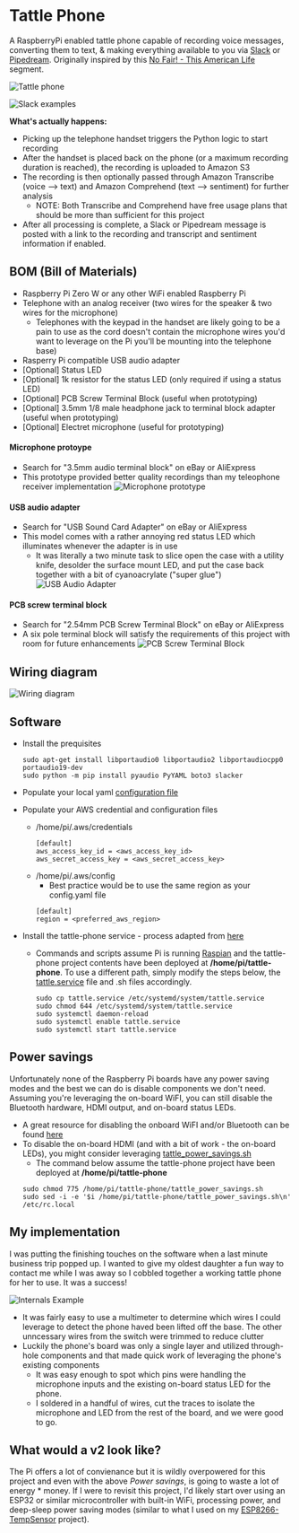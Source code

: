 # Tattle Phone
A RaspberryPi enabled tattle phone capable of recording voice messages, converting them to text, & making everything available to you via [Slack](https://slack.com) or [Pipedream](https://pipedream.com). Originally inspired by this [No Fair! - This American Life](https://www.thisamericanlife.org/672/no-fair/prologue-2) segment.

![Tattle phone](/assets/Tattle_Phone_Hero.png?raw=true)

![Slack examples](/assets/Tattle_Phone_Slack_Examples.png?raw=true)

**What's actually happens:**
- Picking up the telephone handset triggers the Python logic to start recording
- After the handset is placed back on the phone (or a maximum recording duration is reached), the recording is uploaded to Amazon S3
- The recording is then optionally passed through Amazon Transcribe (voice --> text) and Amazon Comprehend (text --> sentiment) for further analysis
  - NOTE: Both Transcribe and Comprehend have free usage plans that should be more than sufficient for this project
- After all processing is complete, a Slack or Pipedream message is posted with a link to the recording and transcript and sentiment information if enabled.

## BOM (Bill of Materials)
- Raspberry Pi Zero W or any other WiFi enabled Raspberry Pi
- Telephone with an analog receiver (two wires for the speaker & two wires for the microphone)
  - Telephones with the keypad in the handset are likely going to be a pain to use as the cord doesn't contain the microphone wires you'd want to leverage on the Pi you'll be mounting into the telephone base)
- Rasperry Pi compatible USB audio adapter
- [Optional] Status LED
- [Optional] 1k resistor for the status LED (only required if using a status LED)
- [Optional] PCB Screw Terminal Block (useful when prototyping)
- [Optional] 3.5mm 1/8 male headphone jack to terminal block adapter  (useful when prototyping)
- [Optional] Electret microphone (useful for prototyping)

#### Microphone protoype
- Search for "3.5mm audio terminal block" on eBay or AliExpress
- This prototype provided better quality recordings than my teleophone receiver implementation
![Microphone prototype](/assets/Tattle_Phone_Microphone_Prototype.png?raw=true)

#### USB audio adapter
- Search for "USB Sound Card Adapter" on eBay or AliExpress
- This model comes with a rather annoying red status LED which illuminates whenever the adapter is in use
  - It was literally a two minute task to slice open the case with a utility knife, desolder the surface mount LED, and put the case back together with a bit of cyanoacrylate ("super glue") 
![USB Audio Adapter](/assets/Tattle_Phone_USB_Audio_Adapter.png?raw=true)

#### PCB screw terminal block
- Search for "2.54mm PCB Screw Terminal Block" on eBay or AliExpress
- A six pole terminal block will satisfy the requirements of this project with room for future enhancements
![PCB Screw Terminal Block](/assets/Tattle_Phone_PCB_Screw_Terminal_Block.png?raw=true)

## Wiring diagram
![Wiring diagram](/assets/Tattle_Phone_Circuit.png?raw=true)

## Software
- Install the prequisites
  ```
  sudo apt-get install libportaudio0 libportaudio2 libportaudiocpp0 portaudio19-dev
  sudo python -m pip install pyaudio PyYAML boto3 slacker
  ```
- Populate your local yaml [configuration file](config.yaml)

- Populate your AWS credential and configuration files
  - /home/pi/.aws/credentials
    ```
    [default]
    aws_access_key_id = <aws_access_key_id>
    aws_secret_access_key = <aws_secret_access_key>
    ```  
  - /home/pi/.aws/config
    - Best practice would be to use the same region as your config.yaml file
    ```
    [default]
    region = <preferred_aws_region>
    ```
- Install the tattle-phone service - process adapted from [here](https://www.raspberrypi.org/forums/viewtopic.php?t=197513#p1247341)
  - Commands and scripts assume Pi is running [Raspian](https://www.raspberrypi.org/downloads/) and the tattle-phone project contents have been deployed at **/home/pi/tattle-phone**. To use a different path, simply modify the steps below, the [tattle.service](tattle.service) file and .sh files accordingly.
    ```
    sudo cp tattle.service /etc/systemd/system/tattle.service
    sudo chmod 644 /etc/systemd/system/tattle.service
    sudo systemctl daemon-reload
    sudo systemctl enable tattle.service
    sudo systemctl start tattle.service
    ```
## Power savings
Unfortunately none of the Raspberry Pi boards have any power saving modes and the best we can do is disable components we don't need. Assuming you're leveraging the on-board WiFI, you can still disable the Bluetooth hardware, HDMI output, and on-board status LEDs.

- A great resource for disabling the onboard WiFI and/or Bluetooth can be found [here](https://blog.sleeplessbeastie.eu/2018/12/31/how-to-disable-onboard-wifi-and-bluetooth-on-raspberry-pi-3/)
- To disable the on-board HDMI (and with a bit of work - the on-board LEDs), you might consider leveraging [tattle_power_savings.sh](tattle_power_savings.sh)
     - The command below assume the tattle-phone project have been deployed at **/home/pi/tattle-phone**
     ```
    sudo chmod 775 /home/pi/tattle-phone/tattle_power_savings.sh
    sudo sed -i -e '$i /home/pi/tattle-phone/tattle_power_savings.sh\n' /etc/rc.local
    ```
## My implementation
I was putting the finishing touches on the software when a last minute business trip popped up. I wanted to give my oldest daughter a fun way to contact me while I was away so I cobbled together a working tattle phone for her to use. It was a success!

![Internals Example](/assets/Tattle_Phone_Internals_Example.png?raw=true)
- It was fairly easy to use a multimeter to determine which wires I could leverage to detect the phone haved been lifted off the base. The other unncessary wires from the switch were trimmed to reduce clutter
- Luckily the phone's board was only a single layer and utilized through-hole components and that made quick work of leveraging the phone's existing components
  - It was easy enough to spot which pins were handling the microphone inputs and the existing on-board status LED for the phone.
  - I soldered in a handful of wires, cut the traces to isolate the microphone and LED from the rest of the board, and we were good to go.

## What would a v2 look like?
The Pi offers a lot of convienance but it is wildly overpowered for this project and even with the above *Power savings*, is going to waste a lot of energy * money. If I were to revisit this project, I'd likely start over using an ESP32 or similar microcontroller with built-in WiFi, processing power, and deep-sleep power saving modes (similar to what I used on my [ESP8266-TempSensor](https://github.com/fraschetti/ESP8266-TempSensor) project).
